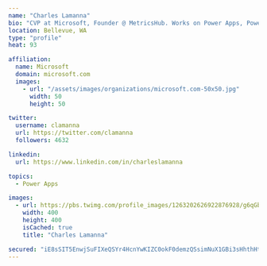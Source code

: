 ```yaml
---
name: "Charles Lamanna"
bio: "CVP at Microsoft, Founder @ MetricsHub. Works on Power Apps, Power Automate, Power Virtual Agent, Common Data Service and Dynamics 365."
location: Bellevue, WA
type: "profile"
heat: 93

affiliation:
  name: Microsoft
  domain: microsoft.com
  images:
    - url: "/assets/images/organizations/microsoft.com-50x50.jpg"
      width: 50
      height: 50

twitter:
  username: clamanna
  url: https://twitter.com/clamanna
  followers: 4632

linkedin:
  url: https://www.linkedin.com/in/charleslamanna

topics:
  - Power Apps

images:
  - url: https://pbs.twimg.com/profile_images/1263202626922876928/g6qGbHZ-_400x400.jpg
    width: 400
    height: 400
    isCached: true
    title: "Charles Lamanna"

secured: "iE8sSIT5EnwjSuFIXeQSYr4HcnYwKIZC0okF0demzQSsimNuX1GBi3sHhthHt6Sp3WlPPaCAhvwrJ6c7YszLv4ol2NssgbWjXsgNR5ptAeSw7RF2vMC79+KzZe5CbhVCzM6oaVBjONNpPSGdDTkY6BhkAu+enfqCHMfUPibLXepcr6XKnZAyfy0jLBehjCo5BztIzyYjD7kDdTL9i+IN5K0WamRYBCPQR5NgL12c1OdL48lPNRqaP36mcOr+I0lwmtAwKMdq3WKWvnN8sd1lgJfJUshfOEDIqL4GzGLEPx2kzA57T2UGiuZak4uBByARQEpiH5/3va2e5pAqKkDj5r3u2YFmbJk9VIo8YpeoXosVvFol3Wycm5BdxARqRSPZOrmbFGF/56vbYJf4gFe9esK2pFaaNeeTuFVBaxRJFnA=;A1kWSvEWDoy+yjS+XTWYGw=="
---
```


